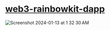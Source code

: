 # <a href="https://vercel.com/sudo-self/web3-rainbowkit-dapp/">web3-rainbowkit-dapp</a>
![Screenshot 2024-01-13 at 1 32 30 AM](https://github.com/sudo-self/web3-rainbowkit-dapp/assets/119916323/f51c09f3-ccec-4b14-8d7d-1201d2a3778e)

